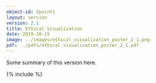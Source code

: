 ```yaml
---
object-id: 2point1
layout: version
version: 2.1
title: Ethical Visualization
date: 2019-10-15
image: ../images/ethical_visualization_poster_2_1.png
pdf: ../pdfs/ethical_visualization_poster_2_1.pdf
---
```


Some summary of this version here.

{% include %}
